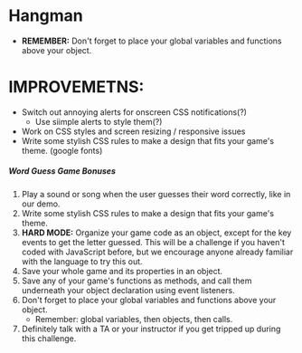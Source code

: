 # Hangman


* **REMEMBER:**  Don't forget to place your global variables and functions above your object.


# IMPROVEMETNS:

* Switch out annoying alerts for onscreen CSS notifications(?)
    - Use siimple alerts to style them(?)
* Work on CSS styles and screen resizing / responsive issues
* Write some stylish CSS rules to make a design that fits your game's theme. (google fonts)

##### Word Guess Game Bonuses

1. Play a sound or song when the user guesses their word correctly, like in our demo.
2. Write some stylish CSS rules to make a design that fits your game's theme.
3. **HARD MODE:** Organize your game code as an object, except for the key events to get the letter guessed. This will be a challenge if you haven't coded with JavaScript before, but we encourage anyone already familiar with the language to try this out.
4. Save your whole game and its properties in an object.
5. Save any of your game's functions as methods, and call them underneath your object declaration using event listeners.
6. Don't forget to place your global variables and functions above your object.
   * Remember: global variables, then objects, then calls.
7. Definitely talk with a TA or your instructor if you get tripped up during this challenge.